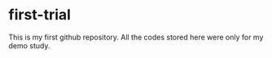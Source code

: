 # first-trial

This is my first github repository. All the codes stored here were only for my demo study. 
